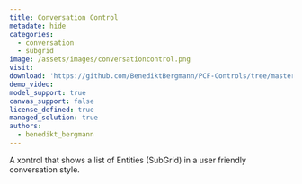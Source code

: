 ```yaml
---
title: Conversation Control
metadate: hide
categories:
  - conversation
  - subgrid
image: /assets/images/conversationcontrol.png
visit: 
download: 'https://github.com/BenediktBergmann/PCF-Controls/tree/master/ConversationControl'
demo_video: 
model_support: true
canvas_support: false
license_defined: true
managed_solution: true
authors:
  - benedikt_bergmann
---
```

A xontrol that shows a list of Entities (SubGrid) in a user friendly conversation style.
